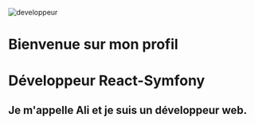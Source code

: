 ![developpeur](https://user-images.githubusercontent.com/27373255/130367636-a30bb816-783c-490a-ac8a-b70ebb2de271.gif)
# Bienvenue sur mon profil

# Développeur React-Symfony

## Je m'appelle Ali et je suis un développeur web.
